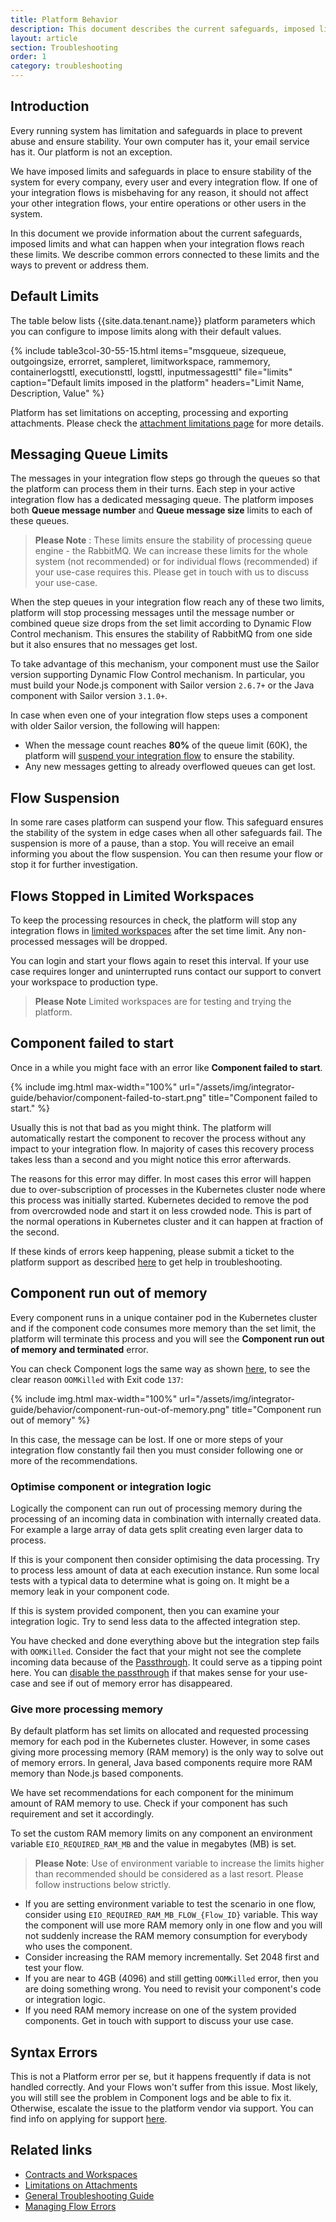 ```yaml
---
title: Platform Behavior
description: This document describes the current safeguards, imposed limits and what can happen when your integration flows reach these limits.
layout: article
section: Troubleshooting
order: 1
category: troubleshooting
---
```


## Introduction

Every running system has limitation and safeguards in place to prevent abuse and
ensure stability. Your own computer has it, your email service has it. Our platform
is not an exception.

We have imposed limits and safeguards in place to ensure stability of the system
for every company, every user and every integration flow. If one of your integration
flows is misbehaving for any reason, it should not affect your other integration
flows, your entire operations or other users in the system.

In this document we provide information about the current safeguards, imposed limits
and what can happen when your integration flows reach these limits. We describe
common errors connected to these limits and the ways to prevent or address them.


## Default Limits

The table below lists {{site.data.tenant.name}} platform parameters which you
can configure to impose limits along with their default values.

{% include table3col-30-55-15.html items="msgqueue, sizequeue, outgoingsize, errorret, sampleret, limitworkspace, rammemory, containerlogsttl, executionsttl, logsttl, inputmessagesttl" file="limits" caption="Default limits imposed in the platform" headers="Limit Name, Description, Value" %}

Platform has set limitations on accepting, processing and exporting attachments.
Please check the [attachment limitations page](/references/attachments-limitations) for more details.

## Messaging Queue Limits

The messages in your integration flow steps go through the queues so that the
platform can process them in their turns. Each step in your active integration
flow has a dedicated messaging queue. The platform imposes both **Queue message number**
and **Queue message size** limits to each of these queues.

> **Please Note** : These limits ensure the stability of processing queue
> engine - the RabbitMQ. We can increase these limits for the whole system (not recommended) or for
> individual flows (recommended) if your use-case requires this. Please get in touch with us to
> discuss your use-case.

When the step queues in your integration flow reach any of these two limits,
platform will stop processing messages until the message number or combined queue
size drops from the set limit according to Dynamic Flow Control mechanism. This
ensures the stability of RabbitMQ from one side but it also ensures that no messages
get lost.

To take advantage of this mechanism, your component must use the Sailor version
supporting Dynamic Flow Control mechanism. In particular, you must build your
Node.js component with Sailor version `2.6.7+` or the Java component with Sailor
version `3.1.0+`.

In case when even one of your integration flow steps uses a component with
older Sailor version, the following will happen:

*   When the message count reaches **80%** of the queue limit (60K), the platform will [suspend your integration flow](#flow-suspension) to ensure the stability.
*   Any new messages getting to already overflowed queues can get lost.

## Flow Suspension

In some rare cases platform can suspend your flow. This safeguard ensures the stability
of the system in edge cases when all other safeguards fail. The suspension is more
of a pause, than a stop. You will receive an email informing you about the flow suspension.
You can then resume your flow or stop it for further investigation.

## Flows Stopped in Limited Workspaces

To keep the processing resources in check, the platform will stop any
integration flows in [limited workspaces](/getting-started/contracts-and-workspaces)
after the set time limit. Any non-processed messages will be dropped.

You can login and start your flows again to reset this interval. If your use case
requires longer and uninterrupted runs contact our support to convert your
workspace to production type.

> **Please Note** Limited workspaces are for testing and trying the platform.

## Component failed to start

Once in a while you might face with an error like **Component failed to start**.

{% include img.html max-width="100%" url="/assets/img/integrator-guide/behavior/component-failed-to-start.png" title="Component failed to start." %}

Usually this is not that bad as you might think. The platform will automatically
restart the component to recover the process without any impact to your integration
flow. In majority of cases this recovery process takes less than a second and you
might notice this error afterwards.

The reasons for this error may differ. In most cases this error will happen due
to over-subscription of processes in the Kubernetes cluster node where this process
was initially started. Kubernetes decided to remove the pod from overcrowded node
and start it on less crowded node. This is part of the normal operations
in Kubernetes cluster and it can happen at fraction of the second.

If these kinds of errors keep happening, please submit a ticket to the
platform support as described [here](general-troubleshooting-guide) to get help
in troubleshooting.


## Component run out of memory

Every component runs in a unique container pod in the Kubernetes cluster and if
the component code consumes more memory than the set limit, the platform will
terminate this process and you will see the **Component run out of memory and terminated** error.

You can check Component logs the same way as shown [here](managing-flow-errors),
to see the clear reason `OOMKilled` with Exit code `137`:

{% include img.html max-width="100%" url="/assets/img/integrator-guide/behavior/component-run-out-of-memory.png" title="Component run out of memory" %}

In this case, the message can be lost. If one or more steps of your integration
flow constantly fail then you must consider following one or more of the recommendations.

### Optimise component or integration logic

Logically the component can run out of processing memory during the processing of
an incoming data in combination with internally created data. For example a
large array of data gets split creating even larger data to process.

If this is your component then consider optimising the data processing. Try to
process less amount of data at each execution instance. Run some local tests with
a typical data to determine what is going on. It might be a memory leak in your
component code.

If this is system provided component, then you can examine your integration logic.
Try to send less data to the affected integration step.

You have checked and done everything above but the integration step fails with
`OOMKilled`. Consider the fact that your might not see the complete incoming data because
of the [Passthrough](/getting-started/passthrough-feature). It could serve as a
tipping point here. You can [disable the passthrough](/getting-started/passthrough-feature#disable-passthrough) if that makes sense for your use-case and see if out of memory error has disappeared.

### Give more processing memory

By default platform has set limits on allocated and requested processing memory
for each pod in the Kubernetes cluster. However, in some cases giving more processing
memory (RAM memory) is the only way to solve out of memory errors. In general,
Java based components require more RAM memory than Node.js based components.

We have set recommendations for each component for the minimum amount of RAM
memory to use. Check if your component has such requirement and set it accordingly.

To set the custom RAM memory limits on any component an environment variable
`EIO_REQUIRED_RAM_MB` and the value in megabytes (MB) is set.

> **Please Note**: Use of environment variable to increase the limits higher than
> recommended should be considered as a last resort. Please follow instructions below strictly.

*   If you are setting environment variable to test the scenario in one flow, consider using `EIO_REQUIRED_RAM_MB_FLOW_{Flow_ID}` variable. This way the component will use more RAM memory only in one flow and you will not suddenly increase the RAM memory consumption for everybody who uses the component.
*   Consider increasing the RAM memory incrementally. Set 2048 first and test your flow.
*   If you are near to 4GB (4096) and still getting `OOMKilled` error, then you are doing something wrong. You need to revisit your component's code or integration logic.
*   If you need RAM memory increase on one of the system provided components. Get in touch with support to discuss your use case.

## Syntax Errors

This is not a Platform error per se, but it happens frequently if data is not
handled correctly. And your Flows won't suffer from this issue. Most likely,
you will still see the problem in Component logs and be able to fix it. Otherwise,
escalate the issue to the platform vendor via support. You can find info on applying
for support [here](general-troubleshooting-guide).

## Related links

- [Contracts and Workspaces](/getting-started/contracts-and-workspaces.html)
- [Limitations on Attachments](/references/attachments-limitations)
- [General Troubleshooting Guide](general-troubleshooting-guide)
- [Managing Flow Errors](managing-flow-errors)
